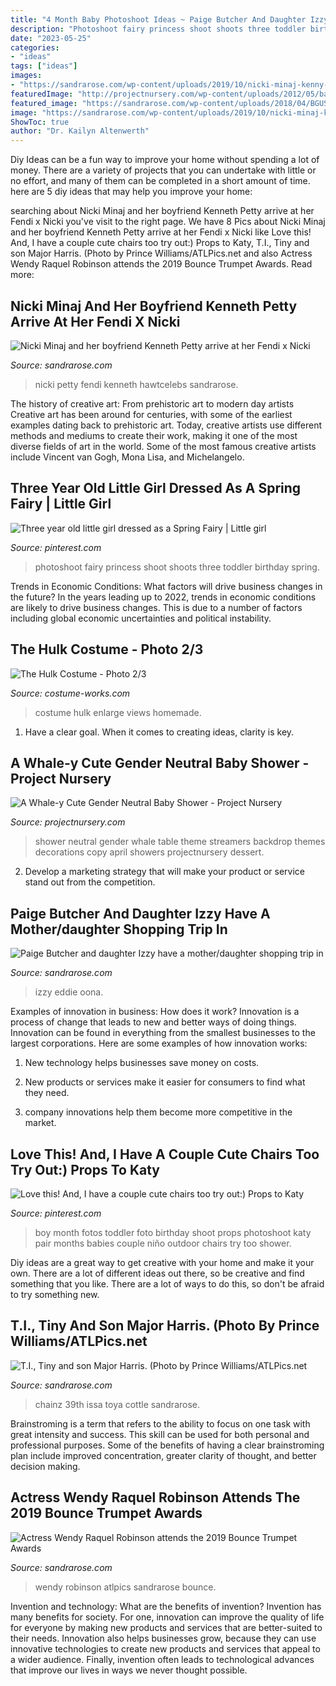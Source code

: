 ```yaml
---
title: "4 Month Baby Photoshoot Ideas ~ Paige Butcher And Daughter Izzy Have A Mother/daughter Shopping Trip In"
description: "Photoshoot fairy princess shoot shoots three toddler birthday spring"
date: "2023-05-25"
categories:
- "ideas"
tags: ["ideas"]
images:
- "https://sandrarose.com/wp-content/uploads/2019/10/nicki-minaj-kenny-petty-2-BG.jpg"
featuredImage: "http://projectnursery.com/wp-content/uploads/2012/05/baby-shower-april-29-003-copy.jpg"
featured_image: "https://sandrarose.com/wp-content/uploads/2018/04/BGUS_1192488_027-1000x1500.jpg"
image: "https://sandrarose.com/wp-content/uploads/2019/10/nicki-minaj-kenny-petty-2-BG.jpg"
ShowToc: true
author: "Dr. Kailyn Altenwerth"
---
```



Diy Ideas can be a fun way to improve your home without spending a lot of money. There are a variety of projects that you can undertake with little or no effort, and many of them can be completed in a short amount of time. here are 5 diy ideas that may help you improve your home: 

	

		
searching about Nicki Minaj and her boyfriend Kenneth Petty arrive at her Fendi x Nicki you've visit to the right page. We have 8 Pics about Nicki Minaj and her boyfriend Kenneth Petty arrive at her Fendi x Nicki like Love this! And, I have a couple cute chairs too try out:) Props to Katy, T.I., Tiny and son Major Harris. (Photo by Prince Williams/ATLPics.net and also Actress Wendy Raquel Robinson attends the 2019 Bounce Trumpet Awards. Read more:
		
    
## Nicki Minaj And Her Boyfriend Kenneth Petty Arrive At Her Fendi X Nicki

<img loading=lazy src="https://sandrarose.com/wp-content/uploads/2019/10/nicki-minaj-kenny-petty-2-BG.jpg" onerror="this.onerror=null;this.src='https://tse2.mm.bing.net/th?id=OIP.fZKGtJcKKpDesL0Vp-W_KgHaLH&amp;pid=15.1';" alt="Nicki Minaj and her boyfriend Kenneth Petty arrive at her Fendi x Nicki">

_Source: sandrarose.com_

>nicki petty fendi kenneth hawtcelebs sandrarose. 

	

The history of creative art: From prehistoric art to modern day artists
Creative art has been around for centuries, with some of the earliest examples dating back to prehistoric art. Today, creative artists use different methods and mediums to create their work, making it one of the most diverse fields of art in the world. Some of the most famous creative artists include Vincent van Gogh, Mona Lisa, and Michelangelo.

    
## Three Year Old Little Girl Dressed As A Spring Fairy | Little Girl

<img loading=lazy src="https://i.pinimg.com/736x/eb/44/7c/eb447ca1d8e8760ab993031b1b00a861.jpg" onerror="this.onerror=null;this.src='https://tse3.mm.bing.net/th?id=OIP.AAMU5NC7k-nyZN-8-yBI_gHaLI&amp;pid=15.1';" alt="Three year old little girl dressed as a Spring Fairy | Little girl">

_Source: pinterest.com_

>photoshoot fairy princess shoot shoots three toddler birthday spring. 

	

Trends in Economic Conditions: What factors will drive business changes in the future?
In the years leading up to 2022, trends in economic conditions are likely to drive business changes. This is due to a number of factors including global economic uncertainties and political instability.

    
## The Hulk Costume - Photo 2/3

<img loading=lazy src="https://photos.costume-works.com/full/the_hulk1.jpg" onerror="this.onerror=null;this.src='https://tse2.mm.bing.net/th?id=OIP.8AIv4F6oxAEquo5HbcaxoAHaPB&amp;pid=15.1';" alt="The Hulk Costume - Photo 2/3">

_Source: costume-works.com_

>costume hulk enlarge views homemade. 

	

1. Have a clear goal. When it comes to creating ideas, clarity is key.

    
## A Whale-y Cute Gender Neutral Baby Shower - Project Nursery

<img loading=lazy src="http://projectnursery.com/wp-content/uploads/2012/05/baby-shower-april-29-003-copy.jpg" onerror="this.onerror=null;this.src='https://tse3.mm.bing.net/th?id=OIP.ovnnS2iMtT7pErU0SXJy4wHaLI&amp;pid=15.1';" alt="A Whale-y Cute Gender Neutral Baby Shower - Project Nursery">

_Source: projectnursery.com_

>shower neutral gender whale table theme streamers backdrop themes decorations copy april showers projectnursery dessert. 

	

2. Develop a marketing strategy that will make your product or service stand out from the competition.

    
## Paige Butcher And Daughter Izzy Have A Mother/daughter Shopping Trip In

<img loading=lazy src="https://sandrarose.com/wp-content/uploads/2018/04/BGUS_1192488_027-1000x1500.jpg" onerror="this.onerror=null;this.src='https://tse4.mm.bing.net/th?id=OIP.XWOiUe7iD4lR6A8PExHnUAHaLH&amp;pid=15.1';" alt="Paige Butcher and daughter Izzy have a mother/daughter shopping trip in">

_Source: sandrarose.com_

>izzy eddie oona. 

	

Examples of innovation in business: How does it work?
Innovation is a process of change that leads to new and better ways of doing things. Innovation can be found in everything from the smallest businesses to the largest corporations. Here are some examples of how innovation works:
1. New technology helps businesses save money on costs.

2. New products or services make it easier for consumers to find what they need.

3. company innovations help them become more competitive in the market.


    
## Love This! And, I Have A Couple Cute Chairs Too Try Out:) Props To Katy

<img loading=lazy src="https://i.pinimg.com/736x/48/64/40/486440537850db4f5f45bf39fe865182.jpg" onerror="this.onerror=null;this.src='https://tse4.mm.bing.net/th?id=OIP.aF1ohf-9PAlMdU-9WbkNwAHaLH&amp;pid=15.1';" alt="Love this! And, I have a couple cute chairs too try out:) Props to Katy">

_Source: pinterest.com_

>boy month fotos toddler foto birthday shoot props photoshoot katy pair months babies couple niño outdoor chairs try too shower. 

	

Diy ideas are a great way to get creative with your home and make it your own. There are a lot of different ideas out there, so be creative and find something that you like. There are a lot of ways to do this, so don't be afraid to try something new.

    
## T.I., Tiny And Son Major Harris. (Photo By Prince Williams/ATLPics.net

<img loading=lazy src="https://sandrarose.com/wp-content/uploads/2019/09/DSC_7277.jpg" onerror="this.onerror=null;this.src='https://tse1.mm.bing.net/th?id=OIP.Op55qhoGwpuwxR_9fZu8uwHaJ_&amp;pid=15.1';" alt="T.I., Tiny and son Major Harris. (Photo by Prince Williams/ATLPics.net">

_Source: sandrarose.com_

>chainz 39th issa toya cottle sandrarose. 

	

Brainstroming is a term that refers to the ability to focus on one task with great intensity and success. This skill can be used for both personal and professional purposes. Some of the benefits of having a clear brainstroming plan include improved concentration, greater clarity of thought, and better decision making.

    
## Actress Wendy Raquel Robinson Attends The 2019 Bounce Trumpet Awards

<img loading=lazy src="https://sandrarose.com/wp-content/uploads/2019/01/PAW_4558.jpg" onerror="this.onerror=null;this.src='https://tse4.mm.bing.net/th?id=OIP.sI9B8EUSyx4u3zbJKh_avQHaK0&amp;pid=15.1';" alt="Actress Wendy Raquel Robinson attends the 2019 Bounce Trumpet Awards">

_Source: sandrarose.com_

>wendy robinson atlpics sandrarose bounce. 

	

Invention and technology: What are the benefits of invention?
Invention has many benefits for society. For one, innovation can improve the quality of life for everyone by making new products and services that are better-suited to their needs. Innovation also helps businesses grow, because they can use innovative technologies to create new products and services that appeal to a wider audience. Finally, invention often leads to technological advances that improve our lives in ways we never thought possible.

